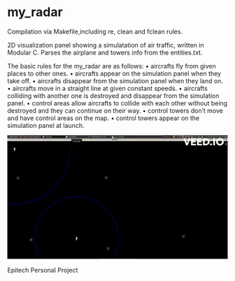 # my_radar

Compilation via Makefile,including re, clean and fclean rules.

2D visualization panel showing a simulatation of air traffic, written in Modular C.
Parses the airplane and towers info from the entities.txt.

The basic rules for the my_radar are as follows:
• aircrafts fly from given places to other ones.
• aircrafts appear on the simulation panel when they take off.
• aircrafts disappear from the simulation panel when they land on.
• aircrafts move in a straight line at given constant speeds.
• aircrafts colliding with another one is destroyed and disappear from the simulation panel.
• control areas allow aircrafts to collide with each other without being destroyed and they can continue
on their way.
• control towers don’t move and have control areas on the map.
• control towers appear on the simulation panel at launch.

![](https://github.com/alex-alra-arteaga/my_radar/blob/main/vokoscreenNG-2023-01-12_04-34-05(1).gif)

Epitech Personal Project
